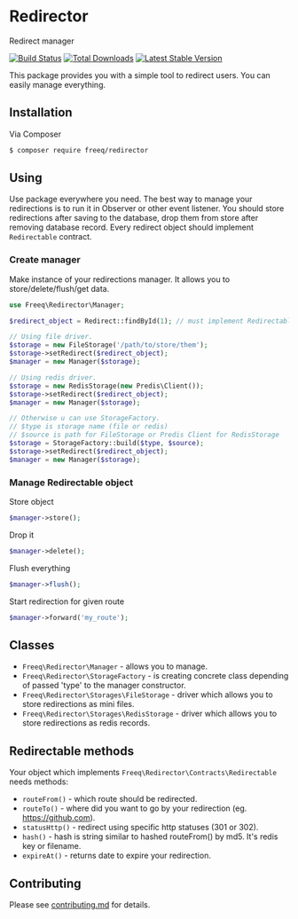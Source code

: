 # Redirector
Redirect manager

[![Build Status](https://travis-ci.org/patrykwozinski/redirector.png?branch=master)](https://travis-ci.org/patrykwozinski/redirector)
[![Total Downloads](https://poser.pugx.org/freeq/redirector/downloads?format=flat-square)](https://packagist.org/packages/freeq/redirector)
[![Latest Stable Version](https://poser.pugx.org/freeq/redirector/v/stable?format=flat-square)](https://packagist.org/packages/freeq/redirector)

This package provides you with a simple tool to redirect users. You can easily manage everything.

## Installation

Via Composer

```bash
$ composer require freeq/redirector
```

## Using

Use package everywhere you need. The best way to manage your redirections is to run it in Observer or other event listener. You should store redirections after saving to the database, drop them from store after removing database record. Every redirect object should implement `Redirectable` contract.

### Create manager

Make instance of your redirections manager. It allows you to store/delete/flush/get data.
```php
use Freeq\Redirector\Manager;

$redirect_object = Redirect::findById(1); // must implement Redirectable!

// Using file driver.
$storage = new FileStorage('/path/to/store/them');
$storage->setRedirect($redirect_object);
$manager = new Manager($storage);

// Using redis driver.
$storage = new RedisStorage(new Predis\Client());
$storage->setRedirect($redirect_object);
$manager = new Manager($storage);

// Otherwise u can use StorageFactory.
// $type is storage name (file or redis)
// $source is path for FileStorage or Predis Client for RedisStorage
$storage = StorageFactory::build($type, $source);
$storage->setRedirect($redirect_object);
$manager = new Manager($storage);
```

### Manage Redirectable object
Store object
```php
$manager->store();
```

Drop it
```php
$manager->delete();
```

Flush everything
```php
$manager->flush();
```

Start redirection for given route
```php
$manager->forward('my_route');
```

## Classes
* `Freeq\Redirector\Manager` - allows you to manage.
* `Freeq\Redirector\StorageFactory` - is creating concrete class depending of passed 'type' to the manager constructor.
* `Freeq\Redirector\Storages\FileStorage` - driver which allows you to store redirections as mini files.
* `Freeq\Redirector\Storages\RedisStorage` - driver which allows you to store redirections as redis records.

## Redirectable methods
Your object which implements `Freeq\Redirector\Contracts\Redirectable` needs methods:
- `routeFrom()` - which route should be redirected.
- `routeTo()` - where did you want to go by your redirection (eg. https://github.com).
- `statusHttp()` - redirect using specific http statuses (301 or 302).
- `hash()` - hash is string similar to hashed routeFrom() by md5. It's redis key or filename.
- `expireAt()` - returns date to expire your redirection.

## Contributing

Please see [contributing.md](contributing.md) for details.

